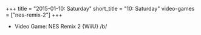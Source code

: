 +++
title = "2015-01-10: Saturday"
short_title = "10: Saturday"
video-games = ["nes-remix-2"]
+++


* Video Game: NES Remix 2 {WiiU} /b/